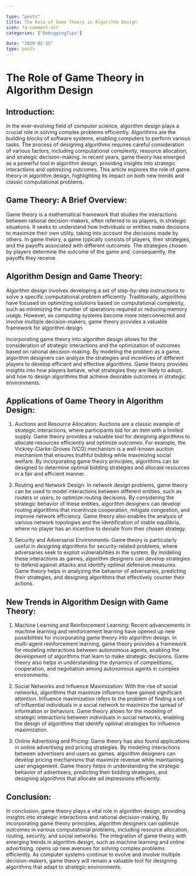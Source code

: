```yaml
---

type: "posts"
title: The Role of Game Theory in Algorithm Design
icon: fa-comment-alt
categories: ["DebuggingTips"]

date: "2020-02-15"
type: posts
---
```





# The Role of Game Theory in Algorithm Design

## Introduction:
In the ever-evolving field of computer science, algorithm design plays a crucial role in solving complex problems efficiently. Algorithms are the building blocks of software systems, enabling computers to perform various tasks. The process of designing algorithms requires careful consideration of various factors, including computational complexity, resource allocation, and strategic decision-making. In recent years, game theory has emerged as a powerful tool in algorithm design, providing insights into strategic interactions and optimizing outcomes. This article explores the role of game theory in algorithm design, highlighting its impact on both new trends and classic computational problems.

## Game Theory: A Brief Overview:
Game theory is a mathematical framework that studies the interactions between rational decision-makers, often referred to as players, in strategic situations. It seeks to understand how individuals or entities make decisions to maximize their own utility, taking into account the decisions made by others. In game theory, a game typically consists of players, their strategies, and the payoffs associated with different outcomes. The strategies chosen by players determine the outcome of the game and, consequently, the payoffs they receive.

## Algorithm Design and Game Theory:
Algorithm design involves developing a set of step-by-step instructions to solve a specific computational problem efficiently. Traditionally, algorithms have focused on optimizing solutions based on computational complexity, such as minimizing the number of operations required or reducing memory usage. However, as computing systems become more interconnected and involve multiple decision-makers, game theory provides a valuable framework for algorithm design.

Incorporating game theory into algorithm design allows for the consideration of strategic interactions and the optimization of outcomes based on rational decision-making. By modeling the problem as a game, algorithm designers can analyze the strategies and incentives of different players to develop efficient and effective algorithms. Game theory provides insights into how players behave, what strategies they are likely to adopt, and how to design algorithms that achieve desirable outcomes in strategic environments.

## Applications of Game Theory in Algorithm Design:
1. Auctions and Resource Allocation:
Auctions are a classic example of strategic interactions, where participants bid for an item with a limited supply. Game theory provides a valuable tool for designing algorithms to allocate resources efficiently and optimize outcomes. For example, the Vickrey-Clarke-Groves (VCG) mechanism is a well-known auction mechanism that ensures truthful bidding while maximizing social welfare. By incorporating game theory principles, algorithms can be designed to determine optimal bidding strategies and allocate resources in a fair and efficient manner.

2. Routing and Network Design:
In network design problems, game theory can be used to model interactions between different entities, such as routers or users, to optimize routing decisions. By considering the strategic behavior of these entities, algorithm designers can develop routing algorithms that incentivize cooperation, mitigate congestion, and improve network efficiency. Game theory also enables the analysis of various network topologies and the identification of stable equilibria, where no player has an incentive to deviate from their chosen strategy.

3. Security and Adversarial Environments:
Game theory is particularly useful in designing algorithms for security-related problems, where adversaries seek to exploit vulnerabilities in the system. By modeling these interactions as games, algorithm designers can develop strategies to defend against attacks and identify optimal defensive measures. Game theory helps in analyzing the behavior of adversaries, predicting their strategies, and designing algorithms that effectively counter their actions.

## New Trends in Algorithm Design with Game Theory:
1. Machine Learning and Reinforcement Learning:
Recent advancements in machine learning and reinforcement learning have opened up new possibilities for incorporating game theory into algorithm design. In multi-agent reinforcement learning, game theory provides a framework for modeling interactions between autonomous agents, enabling the development of algorithms that learn to make strategic decisions. Game theory also helps in understanding the dynamics of competitions, cooperation, and negotiation among autonomous agents in complex environments.

2. Social Networks and Influence Maximization:
With the rise of social networks, algorithms that maximize influence have gained significant attention. Influence maximization refers to the problem of finding a set of influential individuals in a social network to maximize the spread of information or behaviors. Game theory allows for the modeling of strategic interactions between individuals in social networks, enabling the design of algorithms that identify optimal strategies for influence maximization.

3. Online Advertising and Pricing:
Game theory has also found applications in online advertising and pricing strategies. By modeling interactions between advertisers and users as games, algorithm designers can develop pricing mechanisms that maximize revenue while maintaining user engagement. Game theory helps in understanding the strategic behavior of advertisers, predicting their bidding strategies, and designing algorithms that allocate ad impressions efficiently.

## Conclusion:
In conclusion, game theory plays a vital role in algorithm design, providing insights into strategic interactions and rational decision-making. By incorporating game theory principles, algorithm designers can optimize outcomes in various computational problems, including resource allocation, routing, security, and social networks. The integration of game theory with emerging trends in algorithm design, such as machine learning and online advertising, opens up new avenues for solving complex problems efficiently. As computer systems continue to evolve and involve multiple decision-makers, game theory will remain a valuable tool for designing algorithms that adapt to strategic environments.